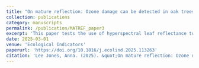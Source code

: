 ```yaml
---
title: "On mature reflection: Ozone damage can be detected in oak trees by hyperspectral reflectance"
collection: publications
category: manuscripts
permalink: /publication/MATREF_paper3
excerpt: 'This paper tests the use of hyperspectral leaf reflectance to detect ozone stress in mature oak trees under natural conditions.'
date: 2025-03-01
venue: 'Ecological Indicators'
paperurl: 'https://doi.org/10.1016/j.ecolind.2025.113263'
citation: 'Lee Jones, Anna. (2025). &quot;On mature reflection: Ozone damage can be detected in oak trees by hyperspectral reflectance.&quot; <i>Ecological Indicators</i>. 172(113263).'
---
```


